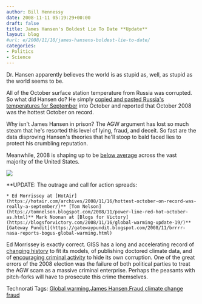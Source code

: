 ```yaml
---
author: Bill Hennessy
date: 2008-11-11 05:19:29+00:00
draft: false
title: James Hansen's Boldest Lie To Date **Update**
layout: blog
#url: e/2008/11/10/james-hansens-boldest-lie-to-date/
categories:
- Politics
- Science
---
```


Dr. Hansen apparently believes the world is as stupid as, well, as stupid as the world seems to be.

 

All of the October surface station temperature from Russia was corrupted. So what did Hansen do? He simply [copied and pasted Russia's temperatures for September](https://wattsupwiththat.com/2008/11/10/giss-releases-october-2008-data/) into October and reported that October 2008 was the hottest October on record.

 

Why isn't James Hansen in prison? The AGW argument has lost so much steam that he's resorted this level of lying, fraud, and deceit. So fast are the data disproving Hansen's theories that he'll stoop to bald faced lies to protect his crumbling reputation. 

 

Meanwhile, 2008 is shaping up to be [below average](https://www.ncdc.noaa.gov/img/climate/research/2008/oct/01_10_2008_DvTempRank_pg.gif) across the vast majority of the United States. 

 

![](https://www.ncdc.noaa.gov/img/climate/research/2008/oct/01_10_2008_DvTempRank_pg.gif)


 

 

 

**UPDATE: The outrage and call for action spreads:

 

    * Ed Morrissey at [HotAir](https://hotair.com/archives/2008/11/16/hottest-october-on-record-was-really-a-september/)** [Tom Nelson](https://tomnelson.blogspot.com/2008/11/power-line-red-hot-october-as.html)** Mark Noonan at [Blogs for Victory](https://blogsforvictory.com/2008/11/16/global-warming-update-19/)** [Gateway Pundit](https://gatewaypundit.blogspot.com/2008/11/brrrr-nasa-reports-bogus-global-warming.html)  

Ed Morrissey is exactly correct. GISS has a long and accelerating record of [changing history](https://wattsupwiththat.com/2008/11/14/the-evolution-of-the-giss-temperature-product/) to fit its models, of publishing doctored climate data, and of [encouraging criminal activity](https://www.zmag.org/znet/viewArticle/14581) to hide its own corruption. One of the great errors of the 2008 election was the failure of both political parties to treat the AGW scam as a massive criminal enterprise. Perhaps the peasants with pitch-forks will have to prosecute this crime themselves.

 

  

Technorati Tags: [Global warming](https://technorati.com/tags/Global%20warming),[James Hansen](https://technorati.com/tags/James%20Hansen),[Fraud](https://technorati.com/tags/Fraud),[climate change fraud](https://technorati.com/tags/climate%20change%20fraud)
